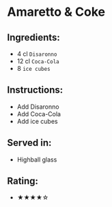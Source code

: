 # Amaretto & Coke

## Ingredients:
- 4 cl `Disaronno`
- 12 cl `Coca-Cola`
- 8 `ice cubes`

## Instructions:
- Add Disaronno
- Add Coca-Cola
- Add ice cubes

## Served in:
- Highball glass

## Rating:
- ★★★★☆